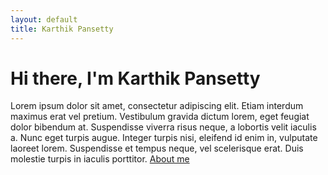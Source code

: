 ```yaml
---
layout: default
title: Karthik Pansetty
---
```


<div id="div_id"></div>
<h1>Hi there, I'm Karthik Pansetty</h1>
<p>Lorem ipsum dolor sit amet, consectetur adipiscing elit. Etiam interdum maximus erat vel pretium. Vestibulum gravida dictum lorem, eget feugiat dolor bibendum at. Suspendisse viverra risus neque, a lobortis velit iaculis a. Nunc eget turpis augue. Integer turpis nisi, eleifend id enim in, vulputate laoreet lorem. Suspendisse et tempus neque, vel scelerisque erat. Duis molestie turpis in iaculis porttitor. 
<a href="/about">About me</a></p>


